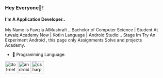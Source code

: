 ###  Hey Everyone👋! 
#### I’m A Application Developer.. 
My Name is Fawzia AlMushrafi ..
Bachelor of Computer Science | Student At tuwaiq Academy Now | Kotlin Language | Android Studio .. Stage Im Try An Experiment Android , this page only Assignments Solve and projects Academy. 

- 🔭 Programming Language: 


[<img src='https://cdn.jsdelivr.net/npm/simple-icons@3.0.1/icons/dot-net.svg' alt='dot-net' height='40'>](https://encrypted-tbn0.gstatic.com/images?q=tbn:ANd9GcQn5m3undfwr0koQsAYYyfL9CxguIwVZCMuq4NBB0rwVXReIL89zTOAq541pvh6opt4XXg&usqp=CAU)  [<img src='https://cdn.jsdelivr.net/npm/simple-icons@3.0.1/icons/androidstudio.svg' alt='androidstudio' height='40'>](https://1.bp.blogspot.com/-LgTa-xDiknI/X4EflN56boI/AAAAAAAAPuk/24YyKnqiGkwRS9-_9suPKkfsAwO4wHYEgCLcBGAsYHQ/s0/image9.png)  [<img src='https://cdn.jsdelivr.net/npm/simple-icons@3.0.1/icons/csharp.svg' alt='csharp' height='40'>](https://encrypted-tbn0.gstatic.com/images?q=tbn:ANd9GcTwku3vmXhR0cbsh_y4jp1NzATLeGXmBakMFg&usqp=CAU)  

